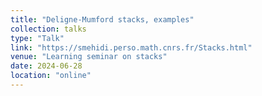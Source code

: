 ```yaml
---
title: "Deligne-Mumford stacks, examples"
collection: talks
type: "Talk"
link: "https://smehidi.perso.math.cnrs.fr/Stacks.html"
venue: "Learning seminar on stacks"
date: 2024-06-28
location: "online"
---
```

